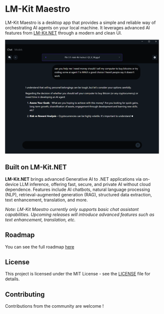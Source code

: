 # LM-Kit Maestro

LM-Kit Maestro is a desktop app that provides a simple and reliable way of orchestrating AI agents on your local machine. It leverages advanced AI features from [LM-Kit.NET](https://github.com/Lk-it/LM-Kit.NET) through a modern and clean UI.

![LM-Kit Maestro](https://github.com/LM-Kit/LM-Kit-Maestro/blob/main/lm-kit-maestro.png?raw=true)

## Built on LM-Kit.NET

**LM-Kit.NET** brings advanced Generative AI to .NET applications via on-device LLM inference, offering fast, secure, and private AI without cloud dependence.
Features include AI chatbots, natural language processing (NLP), retrieval-augmented generation (RAG), structured data extraction, text enhancement, translation, and more.

*Note: LM-Kit Maestro currently only supports basic chat assistant capabilities. Upcoming releases will introduce advanced features such as text enhancement, translation, etc.*

## Roadmap

You can see the full roadmap [here](https://github.com/orgs/LM-Kit/projects/1)

## License

This project is licensed under the MIT License - see the [LICENSE](https://github.com/LM-Kit/LM-Kit-Maestro/blob/main/LICENSE.txt) file for details.


## Contributing

Contributions from the community are welcome !





